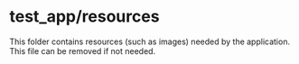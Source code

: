 # test_app/resources

This folder contains resources (such as images) needed by the application. This file can
be removed if not needed.

